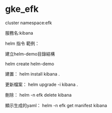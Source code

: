 # gke_efk

cluster namespace:efk

服務名:kibana

helm 指令 範例：

建立helm-demo目錄結構

helm create helm-demo

建置：
helm install kibana .

更新檔案：
helm upgrade -i kibana .

刪除：
helm -n efk delete kibana

顯示生成的yaml：
helm -n efk get manifest kibana
